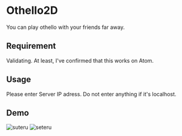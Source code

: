 # Othello2D

You can play othello with your friends far away.

## Requirement
Validating.
At least, I've confirmed that this works on Atom.

## Usage
Please enter Server IP adress. Do not enter anything if it's localhost.

## Demo
![suteru](https://user-images.githubusercontent.com/29913450/59360269-c7d22a80-8d6a-11e9-8a2a-d8b5d28b7542.png)
![seteru](https://user-images.githubusercontent.com/29913450/59360272-c7d22a80-8d6a-11e9-884f-7fdd96ebb018.png)
